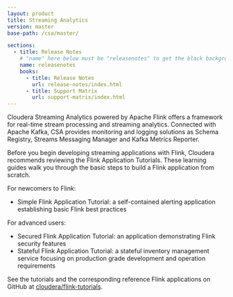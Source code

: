 ```yaml
---
layout: product
title: Streaming Analytics
version: master
base-path: /csa/master/

sections:
  - title: Release Notes
    # "name" here below must be "releasenotes" to get the black background
    name: releasenotes
    books:
      - title: Release Notes
        url: release-notes/index.html
      - title: Support Matrix
        url: support-matrix/index.html
---
```

Cloudera Streaming Analytics powered by Apache Flink offers a framework
for real-time stream processing and streaming analytics. Connected with
Apache Kafka, CSA provides monitoring and logging solutions as Schema Registry,
Streams Messaging Manager and Kafka Metrics Reporter.

Before you begin developing streaming applications with Flink, Cloudera
recommends reviewing the Flink Application Tutorials. These learning
guides walk you through the basic steps to build a Flink
application from scratch.

For newcomers to Flink:
- Simple Flink Application Tutorial: a self-contained alerting application establishing basic Flink best practices

For advanced users:
- Secured Flink Application Tutorial: an application demonstrating Flink security features
- Stateful Flink Application Tutorial: a stateful inventory management service focusing on production grade development and operation requirements

See the tutorials and the corresponding reference Flink applications
on GitHub at
[cloudera/flink-tutorials](https://github.com/cloudera/flink-tutorials).
